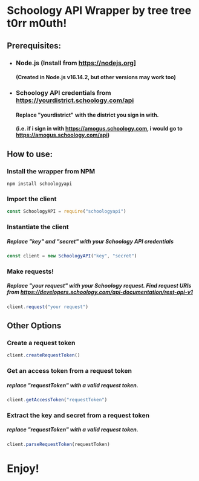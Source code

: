 # Schoology API Wrapper by tree tree t0rr m0uth!
 ## Prerequisites:
 - ### Node.js (Install from https://nodejs.org]
    #### (Created in Node.js v16.14.2, but other versions may work too)
 - ### Schoology API credentials from https://yourdistrict.schoology.com/api
    #### Replace "yourdistrict" with the district you sign in with. 
    #### (i.e. if i sign in with https://amogus.schoology.com, i would go to https://amogus.schoology.com/api)
 
 ## How to use:
 ### Install the wrapper from NPM
 ```
 npm install schoologyapi
 ```
 
 ### Import the client
 ```javascript
 const SchoologyAPI = require("schoologyapi")
 ```
 
 ### Instantiate the client
 ##### Replace "key" and "secret" with your Schoology API credentials
 ```javascript
 const client = new SchoologyAPI("key", "secret")
 ```
 
 ### Make requests!
 ##### Replace "your request" with your Schoology request. Find request URIs from https://developers.schoology.com/api-documentation/rest-api-v1
 ```javascript
 client.request("your request")
 ```
 
 ## Other Options
 
 ### Create a request token
 ```javascript
 client.createRequestToken()
 ```
 
 ### Get an access token from a request token
 ##### replace "requestToken" with a valid request token. 
 ```javascript
 client.getAccessToken("requestToken")
 ```
 
 ### Extract the key and secret from a request token
 ##### replace "requestToken" with a valid request token.
 ```javascript
 client.parseRequestToken(requestToken)
 ```
 
 # Enjoy!
